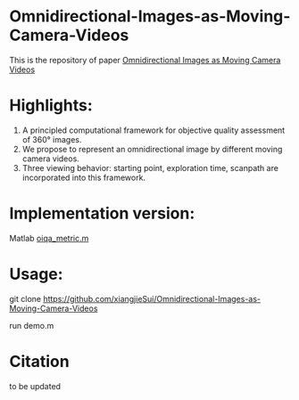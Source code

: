 # Omnidirectional-Images-as-Moving-Camera-Videos

This is the repository of paper [Omnidirectional Images as Moving Camera Videos]()

# Highlights:
1. A principled computational framework for objective quality assessment of 360° images.
2. We propose to represent an omnidirectional image by different moving camera videos.
3. Three viewing behavior: starting point, exploration time, scanpath are incorporated into this framework.

# Implementation version:
Matlab [oiqa_metric.m](/oiqa_metric.m)

# Usage:
git clone https://github.com/xiangjieSui/Omnidirectional-Images-as-Moving-Camera-Videos

run demo.m

# Citation
to be updated
